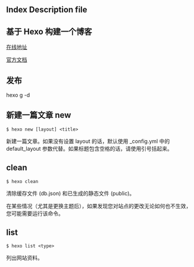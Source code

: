 ## Index Description file
## 基于 Hexo 构建一个博客
[在线地址](https://zhoushengdong.gitee.io/)

[官方文档](https://hexo.io/zh-cn/docs/)

## 发布
hexo g -d

## 新建一篇文章 new
```
$ hexo new [layout] <title>
```
新建一篇文章。如果没有设置 layout 的话，默认使用 _config.yml 中的 default_layout 参数代替。如果标题包含空格的话，请使用引号括起来。

## clean
```
$ hexo clean
```
清除缓存文件 (db.json) 和已生成的静态文件 (public)。

在某些情况（尤其是更换主题后），如果发现您对站点的更改无论如何也不生效，您可能需要运行该命令。

## list
```
$ hexo list <type>
```
列出网站资料。

<!-- > 音乐播放器添加在\themes\Next\layout\_macro\sidebar.swig => 162l -->